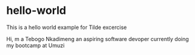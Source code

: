 # hello-world
This is a hello world example for Tilde excercise 

Hi, m a Tebogo Nkadimeng an aspiring software devoper currently doing my bootcamp at Umuzi
